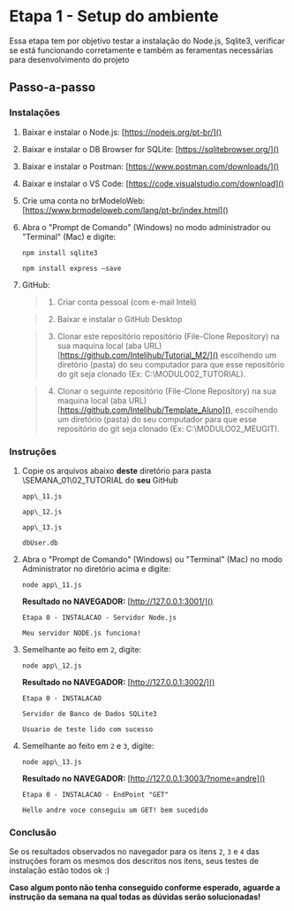 # Etapa 1 - Setup do ambiente

Essa etapa tem por objetivo testar a instalação do Node.js, Sqlite3, verificar se está funcionando corretamente e também as feramentas necessárias para desenvolvimento do projeto

## Passo-a-passo

### Instalações

1. Baixar e instalar o Node.js: [https://nodejs.org/pt-br/]()
2. Baixar e instalar o DB Browser for SQLite: [https://sqlitebrowser.org/]()
3. Baixar e instalar o Postman: [https://www.postman.com/downloads/]()
4. Baixar e instalar o VS Code:  [https://code.visualstudio.com/download]()
5. Crie uma conta no brModeloWeb:  [https://www.brmodeloweb.com/lang/pt-br/index.html]()
6. Abra o "Prompt de Comando" (Windows) no modo administrador ou "Terminal" (Mac) e digite:

   `npm install sqlite3`
   
   `npm install express –save`

7. GitHub:
   > 1. Criar conta pessoal (com e-mail Inteli)
  
   > 2. Baixar e instalar o GitHub Desktop

   > 3. Clonar este repositório repositório (File-Clone Repository) na sua maquina local (aba URL) [https://github.com/Intelihub/Tutorial_M2/]() escolhendo um diretório (pasta) do seu computador para que esse repositório do git seja clonado (Ex: C:\MODULO02_TUTORIAL).

   > 4. Clonar o seguinte repositório (File-Clone Repository) na sua maquina local (aba URL) [https://github.com/Intelihub/Template_Aluno](), escolhendo um diretório (pasta) do seu computador para que esse repositório do git seja clonado (Ex: C:\MODULO02_MEUGIT).

### Instruções

1. Copie os arquivos abaixo **deste** diretório para pasta \SEMANA\_01\02\_TUTORIAL do **seu** GitHub
   
	`app\_11.js`
	
	`app\_12.js`
	
	`app\_13.js`
	
	`dbUser.db`

2. Abra o "Prompt de Comando" (Windows) ou "Terminal" (Mac) no modo Administrator no diretório acima e digite:

	`node app\_11.js`

	**Resultado no NAVEGADOR:** [http://127.0.0.1:3001/]()

	`Etapa 0 - INSTALACAO - Servidor Node.js`

	`Meu servidor NODE.js funciona!`

3. Semelhante ao feito em `2`, digite:

  	`node app\_12.js`
   
	**Resultado no NAVEGADOR:** [http://127.0.0.1:3002/]()

	`Etapa 0 - INSTALACAO`
   
	`Servidor de Banco de Dados SQLite3`
   
	`Usuario de teste lido com sucesso`

4. Semelhante ao feito em `2` e `3`, digite:

	`node app\_13.js`

	**Resultado no NAVEGADOR:** [http://127.0.0.1:3003/?nome=andre]()
	
	`Etapa 0 - INSTALACAO - EndPoint "GET"`
   
	`Hello andre voce conseguiu um GET! bem sucedido`

### Conclusão
Se os resultados observados no navegador para os itens `2`, `3` e `4` das instruções foram os mesmos dos descritos nos itens, seus testes de instalação estão todos ok :)

**Caso algum ponto não tenha conseguido conforme esperado, aguarde a instrução da semana na qual todas as dúvidas serão solucionadas!**
